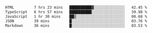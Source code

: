 <!--START_SECTION:waka-->

```txt
HTML         7 hrs 23 mins   ██████████▓░░░░░░░░░░░░░░   42.45 %
TypeScript   6 hrs 57 mins   ██████████░░░░░░░░░░░░░░░   39.98 %
JavaScript   1 hr 30 mins    ██▒░░░░░░░░░░░░░░░░░░░░░░   08.68 %
JSON         39 mins         █░░░░░░░░░░░░░░░░░░░░░░░░   03.76 %
Markdown     36 mins         █░░░░░░░░░░░░░░░░░░░░░░░░   03.53 %
```

<!--END_SECTION:waka-->
